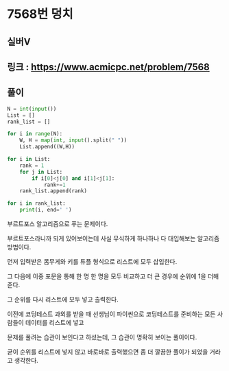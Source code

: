 # 7568번 덩치

## 실버V

## 링크 : https://www.acmicpc.net/problem/7568

## 풀이

```python
N = int(input())
List = []
rank_list = []

for i in range(N):
    W, H = map(int, input().split(" "))
    List.append((W,H))

for i in List:
    rank = 1
    for j in List:
        if i[0]<j[0] and i[1]<j[1]:
            rank+=1
    rank_list.append(rank)

for i in rank_list:
    print(i, end=' ')
```



부르트포스 알고리즘으로 푸는 문제이다.

부르트포스라니까 되게 있어보이는데 사실 무식하게 하나하나 다 대입해보는 알고리즘 방법이다.



먼저 입력받은 몸무게와 키를 튜플 형식으로 리스트에 모두 삽입한다.

그 다음에 이중 포문을 통해 한 명 한 명을 모두 비교하고 더 큰 경우에 순위에 1을 더해준다.

그 순위를 다시 리스트에 모두 넣고 출력한다.



이전에 코딩테스트 과외를 받을 때 선생님이 파이썬으로 코딩테스트를 준비하는 모든 사람들이 데이터를 리스트에 넣고

문제를 풀려는 습관이 보인다고 하셨는데, 그 습관이 명확히 보이는 풀이이다.

굳이 순위를 리스트에 넣지 않고 바로바로 출력했으면 좀 더 깔끔한 풀이가 되었을 거라고 생각한다.

